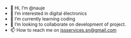 - 👋 Hi, I’m @nauje
- 👀 I’m interested in digital électronics
- 🌱 I’m currently learning coding
- 💞️ I’m looking to collaborate on development of project.
- 📫 How to reach me on jssservices.sn@gmail.com

<!---
nauje/nauje is a ✨ special ✨ repository because its `README.md` (this file) appears on your GitHub profile.
You can click the Preview link to take a look at your changes.
--->
